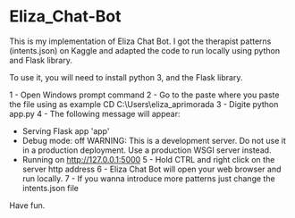 # Eliza_Chat-Bot
This is my implementation of Eliza Chat Bot. I got the therapist patterns (intents.json) on Kaggle and adapted the code to run locally using python and Flask library.

To use it, you will need to install python 3, and the Flask library.

1 - Open Windows prompt command
2 - Go to the paste where you paste the file using as example CD C:\Users\eliza_aprimorada
3 - Digite python app.py
4 - The following message will appear:  
* Serving Flask app 'app'
 * Debug mode: off
WARNING: This is a development server. Do not use it in a production deployment. Use a production WSGI server instead.
 * Running on http://127.0.0.1:5000
5 - Hold CTRL and right click on the server http address
6 - Eliza Chat Bot will open your web browser and run locally.
7 - If you wanna introduce more patterns just change the intents.json file

Have fun.
